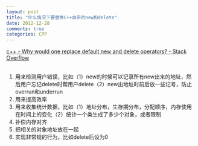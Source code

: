 ```yaml
---
layout: post
title: "什么情况下要替换C++自带的new和delete"
date: 2012-12-28
comments: true
categories: CPP
---
```

<a href="http://stackoverflow.com/questions/7149461/why-would-one-replace-default-new-and-delete-operators">c++ - Why would one replace default new and delete operators? - Stack Overflow</a><br /><br /><ol><li>用来检测用户错误，比如（1）new的时候可以记录所有new出来的地址，然后用户忘记delete时帮用户delete（2）new出地址时前后放一些记号，防止overrun和underrun</li><li>用来提高效率</li><li>用来收集统计数据，比如（1）地址分布，生存期分布，分配顺序，内存使用在时间上的变化（2）统计一个类生成了多少个对象，或者限制</li><li>补偿内存对齐</li><li>把相关的对象地址放在一起</li><li>实现非常规的行为，比如delete后设为0</li></ol><blockquote></blockquote>